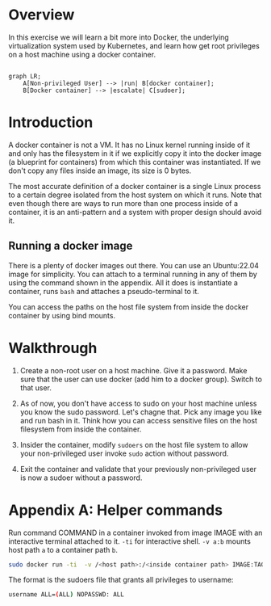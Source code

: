 # Overview

In this exercise we will learn a bit more into Docker, the underlying virtualization system used by Kubernetes, and learn how get root privileges on a host machine using a docker container.

```mermaid

graph LR;
    A[Non-privileged User] --> |run| B[docker container];
    B[Docker container] --> |escalate| C[sudoer];
```


# Introduction

A docker container is not a VM. It has no Linux kernel running inside of it and only has the filesystem in it if we explicitly copy it into the docker image (a blueprint for containers) from which this container was instantiated. If we don't copy any files inside an image, its size is 0 bytes. 

The most accurate definition of a docker container is a single Linux process to a certain degree isolated from the host system on which it runs. Note that even though there are ways to run more than one process inside of a container, it is an anti-pattern and a system with proper design should avoid it.

## Running a docker image
There is a plenty of docker images out there. You can use an Ubuntu:22.04 image for simplicity. You can attach to a terminal running in any of them by using the command shown in the appendix. All it does is instantiate a container, runs `bash` and attaches a pseudo-terminal to it. 

You can access the paths on the host file system from inside the docker container by using bind mounts.

# Walkthrough

1. Create a non-root user on a host machine. Give it a password. Make sure that the user can use docker (add him to a docker group). Switch to that user.

2. As of now, you don't have access to sudo on your host machine unless you know the sudo password. Let's chagne that. Pick any image you like and run bash in it. Think how you can access sensitive files on the host filesystem from inside the container.

3. Insider the container, modify `sudoers` on the host file system to allow your non-privileged user invoke `sudo` action without password.

4. Exit the container and validate that your previously non-privileged user is now a sudoer without a password.

# Appendix A: Helper commands

Run command COMMAND in a container invoked from image IMAGE with an interactive terminal attached to it. `-ti` for interactive shell. `-v a:b` mounts host path `a` to a container path `b`.

```bash
sudo docker run -ti  -v /<host path>:/<inside container path> IMAGE:TAG COMMAND
```

The format is the sudoers file that grants all privileges to username:
```bash
username ALL=(ALL) NOPASSWD: ALL
```